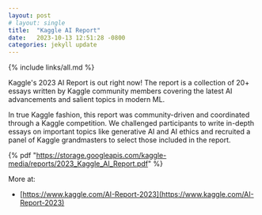 ```yaml
---
layout: post
# layout: single
title:  "Kaggle AI Report"
date:   2023-10-13 12:51:28 -0800
categories: jekyll update
---
```


{% include links/all.md %}


 Kaggle's 2023 AI Report is out right now! The report is a collection of 20+ essays written by Kaggle community members covering the latest AI advancements and salient topics in modern ML.

 In true Kaggle fashion, this report was community-driven and coordinated through a Kaggle competition. We challenged participants to write in-depth essays on important topics like generative AI and AI ethics and recruited a panel of Kaggle grandmasters to select those included in the report.

 {% pdf "https://storage.googleapis.com/kaggle-media/reports/2023_Kaggle_AI_Report.pdf" %}


 More at:
  * [https://www.kaggle.com/AI-Report-2023](https://www.kaggle.com/AI-Report-2023)

